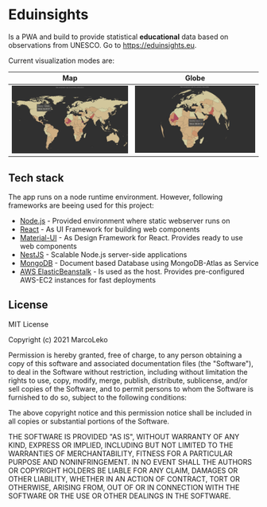 # Eduinsights

Is a PWA and build to provide statistical **educational** data based on observations from UNESCO. Go to https://eduinsights.eu.

Current visualization modes are:

|Map|Globe|
|----|---------|
|![map visualization](./statistics-frontend/src/assets/map.png)|![globe visualization](./statistics-frontend/src/assets/globe.png)|

## Tech stack

The app runs on a node runtime environment. However, following frameworks are beeing used for this project:
* [Node.js] - Provided environment where static webserver runs on
* [React] - As UI Framework for building web components
* [Material-UI] - As Design Framework for React. Provides ready to use web components
* [NestJS] - Scalable Node.js server-side applications
* [MongoDB] - Document based Database using MongoDB-Atlas as Service 
* [AWS ElasticBeanstalk] - Is used as the host. Provides pre-configured AWS-EC2 instances for fast deployments

License
----
MIT License

Copyright (c) 2021 MarcoLeko

Permission is hereby granted, free of charge, to any person obtaining a copy
of this software and associated documentation files (the "Software"), to deal
in the Software without restriction, including without limitation the rights
to use, copy, modify, merge, publish, distribute, sublicense, and/or sell
copies of the Software, and to permit persons to whom the Software is
furnished to do so, subject to the following conditions:

The above copyright notice and this permission notice shall be included in all
copies or substantial portions of the Software.

THE SOFTWARE IS PROVIDED "AS IS", WITHOUT WARRANTY OF ANY KIND, EXPRESS OR
IMPLIED, INCLUDING BUT NOT LIMITED TO THE WARRANTIES OF MERCHANTABILITY,
FITNESS FOR A PARTICULAR PURPOSE AND NONINFRINGEMENT. IN NO EVENT SHALL THE
AUTHORS OR COPYRIGHT HOLDERS BE LIABLE FOR ANY CLAIM, DAMAGES OR OTHER
LIABILITY, WHETHER IN AN ACTION OF CONTRACT, TORT OR OTHERWISE, ARISING FROM,
OUT OF OR IN CONNECTION WITH THE SOFTWARE OR THE USE OR OTHER DEALINGS IN THE
SOFTWARE.


[//]: #

[Node.js]: <http://nodejs.org>
[Material-UI]: <https://material-ui.com/>
[React]: <https://reactjs.org/docs/getting-started.html>
[NestJS]: <https://docs.nestjs.com/>
[MongoDB]: <https://www.mongodb.com/cloud/atlas/lp/try2-de>
[AWS ElasticBeanstalk]: <https://aws.amazon.com/de/elasticbeanstalk/>


